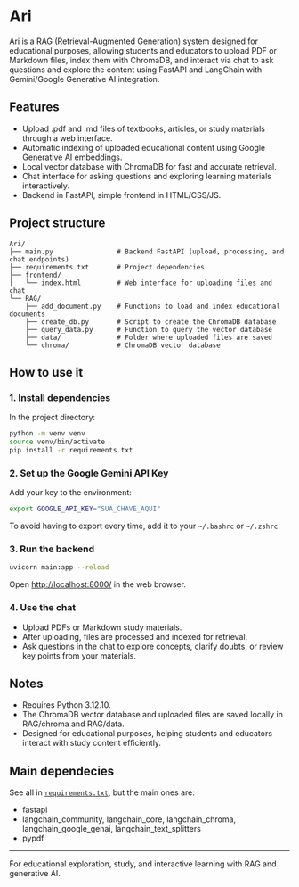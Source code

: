 # Ari

Ari is a RAG (Retrieval-Augmented Generation) system designed for educational purposes, allowing students and educators to upload PDF or Markdown files, index them with ChromaDB, and interact via chat to ask questions and explore the content using FastAPI and LangChain with Gemini/Google Generative AI integration.

## Features

- Upload .pdf and .md files of textbooks, articles, or study materials through a web interface.
- Automatic indexing of uploaded educational content using Google Generative AI embeddings.
- Local vector database with ChromaDB for fast and accurate retrieval.
- Chat interface for asking questions and exploring learning materials interactively.
- Backend in FastAPI, simple frontend in HTML/CSS/JS.

## Project structure

```
Ari/
├── main.py                # Backend FastAPI (upload, processing, and chat endpoints)
├── requirements.txt       # Project dependencies
├── frontend/
│   └── index.html         # Web interface for uploading files and chat
└── RAG/
    ├── add_document.py    # Functions to load and index educational documents
    ├── create_db.py       # Script to create the ChromaDB database
    ├── query_data.py      # Function to query the vector database
    ├── data/              # Folder where uploaded files are saved
    └── chroma/            # ChromaDB vector database
```

## How to use it

### 1. Install dependencies

In the project directory:

```sh
python -m venv venv
source venv/bin/activate
pip install -r requirements.txt
```

### 2. Set up the Google Gemini API Key

Add your key to the environment:

```sh
export GOOGLE_API_KEY="SUA_CHAVE_AQUI"
```

To avoid having to export every time, add it to your `~/.bashrc` or `~/.zshrc`.

### 3. Run the backend

```sh
uvicorn main:app --reload
```

Open [http://localhost:8000/](http://localhost:8000/) in the web browser.

### 4. Use the chat

- Upload PDFs or Markdown study materials.
- After uploading, files are processed and indexed for retrieval.
- Ask questions in the chat to explore concepts, clarify doubts, or review key points from your materials.

## Notes

- Requires Python 3.12.10.
- The ChromaDB vector database and uploaded files are saved locally in RAG/chroma and RAG/data.
- Designed for educational purposes, helping students and educators interact with study content efficiently.

## Main dependecies 

See all in [`requirements.txt`](requirements.txt), but the main ones are:
- fastapi
- langchain_community, langchain_core, langchain_chroma, langchain_google_genai, langchain_text_splitters
- pypdf

---

For educational exploration, study, and interactive learning with RAG and generative AI.